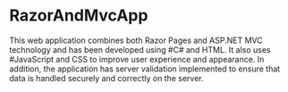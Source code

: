 # RazorAndMvcApp
This web application combines both Razor Pages and ASP.NET MVC technology and has been developed using #C# and HTML. It also uses #JavaScript and CSS to improve user experience and appearance. In addition, the application has server validation implemented to ensure that data is handled securely and correctly on the server.
